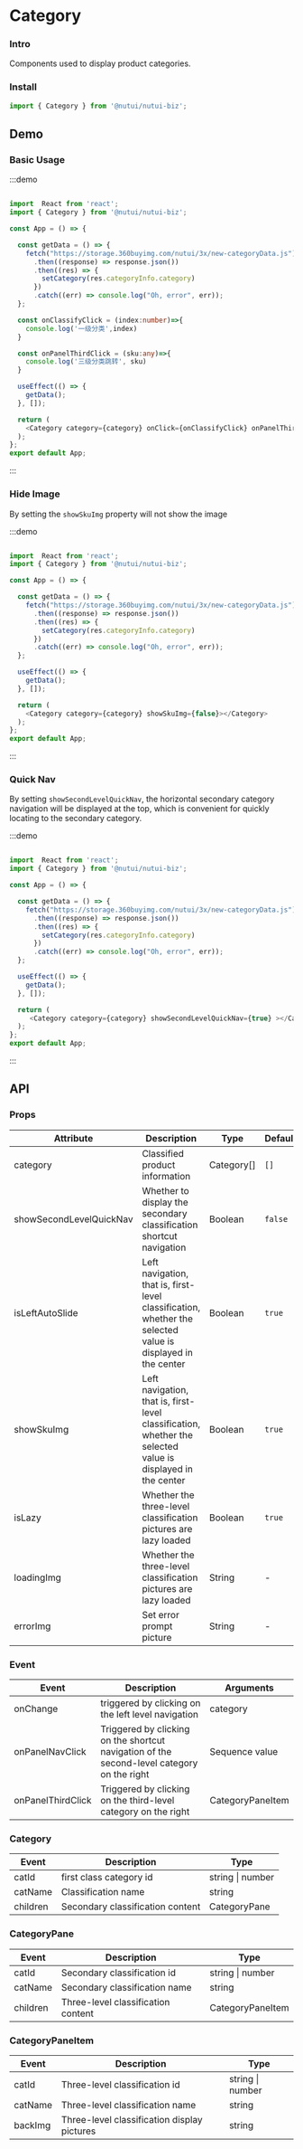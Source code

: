 #  Category 

### Intro

Components used to display product categories.

### Install

```javascript
import { Category } from '@nutui/nutui-biz';
```

## Demo

### Basic Usage

:::demo

```ts

import  React from 'react';
import { Category } from '@nutui/nutui-biz';

const App = () => {

  const getData = () => {
    fetch("https://storage.360buyimg.com/nutui/3x/new-categoryData.js")
      .then((response) => response.json())
      .then((res) => {
        setCategory(res.categoryInfo.category)
      })
      .catch((err) => console.log("Oh, error", err));
  };

  const onClassifyClick = (index:number)=>{
    console.log('一级分类',index)
  }

  const onPanelThirdClick = (sku:any)=>{
    console.log('三级分类跳转', sku)
  }

  useEffect(() => {
    getData();
  }, []);

  return (
    <Category category={category} onClick={onClassifyClick} onPanelThirdClick={onPanelThirdClick}></Category>
  );
};
export default App;

```
:::

### Hide Image

By setting the `showSkuImg` property will not show the image

:::demo

```ts

import  React from 'react';
import { Category } from '@nutui/nutui-biz';

const App = () => {

  const getData = () => {
    fetch("https://storage.360buyimg.com/nutui/3x/new-categoryData.js")
      .then((response) => response.json())
      .then((res) => {
        setCategory(res.categoryInfo.category)
      })
      .catch((err) => console.log("Oh, error", err));
  };

  useEffect(() => {
    getData();
  }, []);

  return (
    <Category category={category} showSkuImg={false}></Category>
  );
};
export default App;

```
:::

### Quick Nav

By setting `showSecondLevelQuickNav`, the horizontal secondary category navigation will be displayed at the top, which is convenient for quickly locating to the secondary category.

:::demo

```ts

import  React from 'react';
import { Category } from '@nutui/nutui-biz';

const App = () => {

  const getData = () => {
    fetch("https://storage.360buyimg.com/nutui/3x/new-categoryData.js")
      .then((response) => response.json())
      .then((res) => {
        setCategory(res.categoryInfo.category)
      })
      .catch((err) => console.log("Oh, error", err));
  };

  useEffect(() => {
    getData();
  }, []);

  return (
     <Category category={category} showSecondLevelQuickNav={true} ></Category>
  );
};
export default App;

```
:::

## API


### Props

| Attribute         | Description                             | Type   | Default          |
|---------|--------------------------------------------|---------|-----------|
| category   | Classified product information                                 | Category[]  | `[]`          |
| showSecondLevelQuickNav   | Whether to display the secondary classification shortcut navigation           | Boolean  | `false`          |
| isLeftAutoSlide   | Left navigation, that is, first-level classification, whether the selected value is displayed in the center    | Boolean  | `true`          |
| showSkuImg | Left navigation, that is, first-level classification, whether the selected value is displayed in the center | Boolean | `true`        |
| isLazy | Whether the three-level classification pictures are lazy loaded | Boolean | `true`        |
| loadingImg | Whether the three-level classification pictures are lazy loaded | String | -       |
| errorImg | Set error prompt picture | String | -        |


### Event
| Event  | Description     | Arguments    |
|----- | ----- | -----  |
| onChange | triggered by clicking on the left level navigation | category |
| onPanelNavClick | Triggered by clicking on the shortcut navigation of the second-level category on the right | Sequence value |
| onPanelThirdClick | Triggered by clicking on the third-level category on the right | CategoryPaneItem |


### Category 

| Event  | Description     | Type    |
|---------|--------------------------------------------|---------|
| catId   | first class category id                                | string \| number  |
| catName   | Classification name            | string  | 
| children   | Secondary classification content    | CategoryPane  | 


### CategoryPane 

| Event  | Description     | Type    |
|---------|--------------------------------------------|---------|
| catId   | Secondary classification id                               | string \| number  |
| catName   | Secondary classification name           | string  | 
| children   | Three-level classification content    | CategoryPaneItem  | 

### CategoryPaneItem 

| Event  | Description     | Type    |
|---------|--------------------------------------------|---------|
| catId   | Three-level classification id             | string \| number  |
| catName   | Three-level classification name            | string  | 
| backImg   | Three-level classification display pictures   | string  | 
